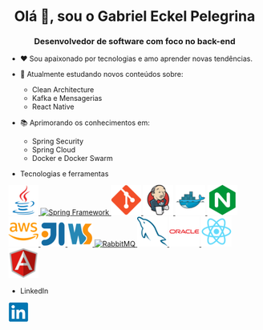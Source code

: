 <h1 align="center">Olá 👋, sou o Gabriel Eckel Pelegrina</h1>
<h3 align="center">Desenvolvedor de software com foco no back-end</h3>

- :heart: Sou apaixonado por tecnologias e amo aprender novas tendências. 
- 🌱 Atualmente estudando novos conteúdos sobre:
	- Clean Architecture
	- Kafka e Mensagerias
	- React Native

- :books: Aprimorando os conhecimentos em:
	- Spring Security 
	- Spring Cloud
	- Docker e Docker Swarm

- Tecnologias e ferramentas

<p align="left"> 
	<a href="#" title="Java">
		<img src="https://github.com/devicons/devicon/blob/master/icons/java/java-original.svg" alt="Java" width="60" height="60"/>  
    </a>
    <a href="#" title="Spring Framework">
	    <img src="https://www.vectorlogo.zone/logos/springio/springio-ar21.svg" alt="Spring Framework" width="60" height="60"/> 
	</a>
	<a href="#" title="Git">
		<img src="https://github.com/devicons/devicon/blob/master/icons/git/git-original.svg" alt="git" width="60" height="60"/> 
	</a>
	<a href="#" title="Jenkins">
		<img src="https://github.com/devicons/devicon/blob/master/icons/jenkins/jenkins-original.svg" alt="Jenkins" width="60" height="60"/> 
	</a>
	<a href="#" title="Docker">
		<img src="https://github.com/devicons/devicon/blob/master/icons/docker/docker-original.svg" alt="Docker" width="60" height="60"/> 
	</a>
	<a href="#" title="Nginx">
		<img src="https://github.com/devicons/devicon/blob/master/icons/nginx/nginx-original.svg" alt="Nginx" width="60" height="60"/> 	
	</a>
	<a href="#" title="AWS">
		<img src="https://github.com/devicons/devicon/blob/master/icons/amazonwebservices/amazonwebservices-plain-wordmark.svg" alt="AWS" width="60" height="60"/> 
	</a>
	<a href="#" title="Intellij">
		<img src="https://github.com/devicons/devicon/blob/master/icons/intellij/intellij-original.svg" alt="Intellij" width="50" height="50"/> 
	</a>
	<a href="#" title="Webstorm">
		<img src="https://github.com/devicons/devicon/blob/master/icons/webstorm/webstorm-original.svg" alt="Webstorm" width="50" height="50"/> 
	</a>
	<a href="#" title="RabbitMQ"> 	
		<img src="https://www.vectorlogo.zone/logos/rabbitmq/rabbitmq-ar21.svg" alt="RabbitMQ" width="60" height="60"/> 
	</a>
	<a href="#" title="MySQL">
		<img src="https://github.com/devicons/devicon/blob/master/icons/mysql/mysql-original.svg" alt="MySQL" width="60" height="60"/> 
	</a>
	<a href="#" title="Oracle">
		<img src="https://github.com/devicons/devicon/blob/master/icons/oracle/oracle-original.svg" alt="ORACLE" width="60" height="60"/> 
	</a>
	<a href="#" title="React Native">
		<img src="https://github.com/devicons/devicon/blob/master/icons/react/react-original.svg" alt="React Native" width="60" height="60"/> 
	</a>
	<a href="#" title="Angular 8+">
		<img src="https://github.com/devicons/devicon/blob/master/icons/angularjs/angularjs-original.svg" alt="Angular 8" width="60" height="60"/> 
	</a>
</p>


- LinkedIn

<p align="left">
	<a href="https://www.linkedin.com/in/gabriel-eckel-pelegrina-390061b3/" target="_blank">
		<img src="https://github.com/devicons/devicon/blob/master/icons/linkedin/linkedin-original.svg" alt="Gabriel" height="40" width="40" />
	</a>

</p>


<!--
**eckelp/eckelp** is a ✨ _special_ ✨ repository because its `README.md` (this file) appears on your GitHub profile.

Here are some ideas to get you started:

- 🔭 I’m currently working on ...
- 🌱 I’m currently learning ...
- 👯 I’m looking to collaborate on ...
- 🤔 I’m looking for help with ...
- 💬 Ask me about ...
- 📫 How to reach me: ...
- 😄 Pronouns: ...
- ⚡ Fun fact: ...
-->

